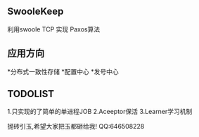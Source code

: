 SwooleKeep
----
利用swoole TCP 实现 Paxos算法

应用方向
----
*分布式一致性存储
*配置中心
*发号中心

TODOLIST
----
1.只实现的了简单的单进程JOB
2.Aceeptor保活
3.Learner学习机制

抛砖引玉,希望大家把玉都砸给我!
QQ:646508228


